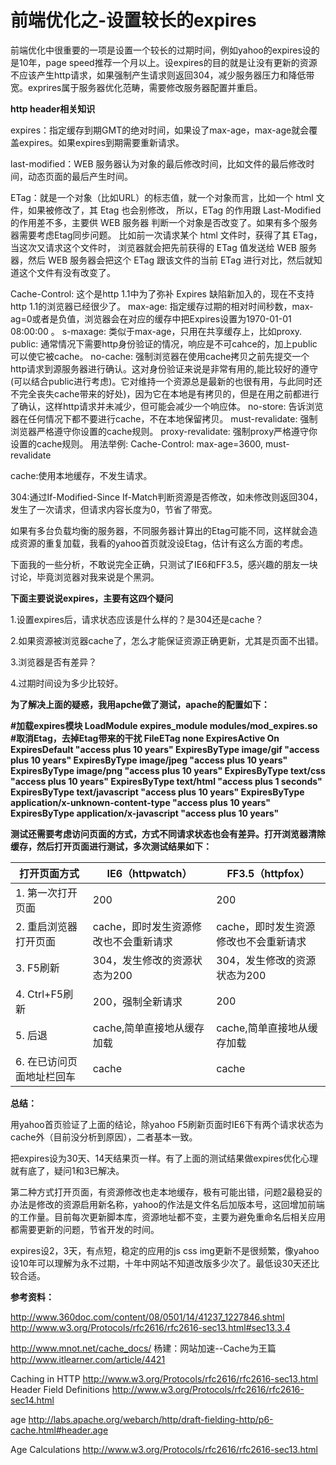 # 前端优化之-设置较长的expires 

 

前端优化中很重要的一项是设置一个较长的过期时间，例如yahoo的expires设的是10年，page  speed推荐一个月以上。设expires的目的就是让没有更新的资源不应该产生http请求，如果强制产生请求则返回304，减少服务器压力和降低带宽。exprires属于服务器优化范畴，需要修改服务器配置并重启。

**http header相关知识**

expires：指定缓存到期GMT的绝对时间，如果设了max-age，max-age就会覆盖expires。如果expires到期需要重新请求。

last-modified：WEB  服务器认为对象的最后修改时间，比如文件的最后修改时间，动态页面的最后产生时间。

ETag：就是一个对象（比如URL）的标志值，就一个对象而言，比如一个 html 文件，如果被修改了，其 Etag  也会别修改， 所以，ETag 的作用跟 Last-Modified 的作用差不多，主要供 WEB 服务器  判断一个对象是否改变了。如果有多个服务器需要考虑Etag同步问题。
比如前一次请求某个 html  文件时，获得了其 ETag，当这次又请求这个文件时， 浏览器就会把先前获得的 ETag 值发送给  WEB 服务器，然后 WEB 服务器会把这个 ETag  跟该文件的当前 ETag 进行对比，然后就知道这个文件有没有改变了。

Cache-Control:
这个是http  1.1中为了弥补 Expires 缺陷新加入的，现在不支持http 1.1的浏览器已经很少了。
max-age: 指定缓存过期的相对时间秒数，max-ag=0或者是负值，浏览器会在对应的缓存中把Expires设置为1970-01-01  08:00:00 。
s-maxage: 类似于max-age，只用在共享缓存上，比如proxy.
public: 通常情况下需要http身份验证的情况，响应是不可cahce的，加上public可以使它被cache。
no-cache: 强制浏览器在使用cache拷贝之前先提交一个http请求到源服务器进行确认。这对身份验证来说是非常有用的,能比较好的遵守  (可以结合public进行考虑)。它对维持一个资源总是最新的也很有用，与此同时还不完全丧失cache带来的好处)，因为它在本地是有拷贝的，但是在用之前都进行了确认，这样http请求并未减少，但可能会减少一个响应体。
no-store:  告诉浏览器在任何情况下都不要进行cache，不在本地保留拷贝。
must-revalidate: 强制浏览器严格遵守你设置的cache规则。
proxy-revalidate: 强制proxy严格遵守你设置的cache规则。
用法举例:  Cache-Control: max-age=3600, must-revalidate

cache:使用本地缓存，不发生请求。

304:通过If-Modified-Since  If-Match判断资源是否修改，如未修改则返回304，发生了一次请求，但请求内容长度为0，节省了带宽。

如果有多台负载均衡的服务器，不同服务器计算出的Etag可能不同，这样就会造成资源的重复加载，我看的yahoo首页就没设Etag，估计有这么方面的考虑。

 

下面我的一些分析，不敢说完全正确，只测试了IE6和FF3.5，感兴趣的朋友一块讨论，毕竟浏览器对我来说是个黑洞。

**下面主要说说expires，主要有这四个疑问**

1.设置expires后，请求状态应该是什么样的？是304还是cache？

2.如果资源被浏览器cache了，怎么才能保证资源正确更新，尤其是页面不出错。

3.浏览器是否有差异？

4.过期时间设为多少比较好。

**为了解决上面的疑惑，我用apche做了测试，apache的配置如下：**

**#加载expires模块  LoadModule expires_module modules/mod_expires.so  #取消Etag，去掉Etag带来的干扰  FileETag none  ExpiresActive On  ExpiresDefault "access plus 10 years"  ExpiresByType image/gif "access plus 10 years"  ExpiresByType image/jpeg "access plus 10 years"  ExpiresByType image/png "access plus 10 years"  ExpiresByType text/css "access plus 10 years"  ExpiresByType text/html "access plus 1 seconds"  ExpiresByType text/javascript "access plus 10 years"  ExpiresByType application/x-unknown-content-type "access plus 10 years"  ExpiresByType application/x-javascript "access plus 10 years"**   

 



**测试还需要考虑访问页面的方式，方式不同请求状态也会有差异。打开浏览器清除缓存，然后打开页面进行测试，多次测试结果如下：**

| 打开页面方式              | IE6（httpwatch）                      | FF3.5（httpfox）                      |
| ------------------------- | ------------------------------------- | ------------------------------------- |
| 1. 第一次打开页面         | 200                                   | 200                                   |
| 2. 重启浏览器打开页面     | cache，即时发生资源修改也不会重新请求 | cache，即时发生资源修改也不会重新请求 |
| 3. F5刷新                 | 304，发生修改的资源状态为200          | 304，发生修改的资源状态为200          |
| 4. Ctrl+F5刷新            | 200，强制全新请求                     | 200                                   |
| 5. 后退                   | cache,简单直接地从缓存加载            | cache,简单直接地从缓存加载            |
| 6. 在已访问页面地址栏回车 | cache                                 | cache                                 |

**总结：**

用yahoo首页验证了上面的结论，除yahoo F5刷新页面时IE6下有两个请求状态为cache外（目前没分析到原因），二者基本一致。

把expires设为30天、14天结果页一样。有了上面的测试结果做expires优化心理就有底了，疑问1和3已解决。

第二种方式打开页面，有资源修改也走本地缓存，极有可能出错，问题2最稳妥的办法是修改的资源启用新名称，yahoo的作法是文件名后加版本号，这回增加前端的工作量。目前每次更新脚本库，资源地址都不变，主要为避免重命名后相关应用都需要更新的问题，节省开发的时间。

 expires设2，3天，有点短，稳定的应用的js css  img更新不是很频繁，像yahoo设10年可以理解为永不过期，十年中网站不知道改版多少次了。最低设30天还比较合适。



**参考资料：**

<http://www.360doc.com/content/08/0501/14/41237_1227846.shtml>
<http://www.w3.org/Protocols/rfc2616/rfc2616-sec13.html#sec13.3.4>

<http://www.mnot.net/cache_docs/>
杨建：网站加速--Cache为王篇  <http://www.itlearner.com/article/4421>

Caching in HTTP <http://www.w3.org/Protocols/rfc2616/rfc2616-sec13.html>
Header  Field Definitions  <http://www.w3.org/Protocols/rfc2616/rfc2616-sec14.html>

age <http://labs.apache.org/webarch/http/draft-fielding-http/p6-cache.html#header.age>

Age Calculations  <http://www.w3.org/Protocols/rfc2616/rfc2616-sec13.html>

 

 